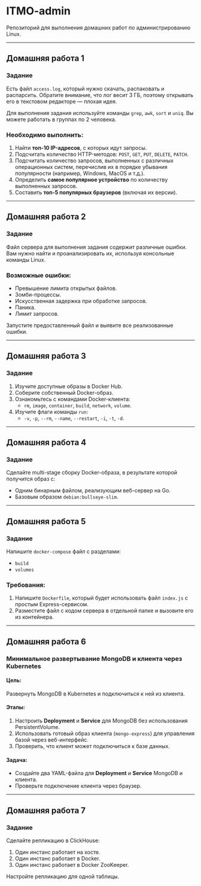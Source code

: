 # ITMO-admin

Репозиторий для выполнения домашних работ по администрированию Linux.

---

## Домашняя работа 1

### Задание

Есть файл `access.log`, который нужно скачать, распаковать и распарсить. 
Обратите внимание, что лог весит 3 ГБ, поэтому открывать его в текстовом редакторе — плохая идея.

Для выполнения задания используйте команды `grep`, `awk`, `sort` и `uniq`. Вы можете работать в группах по 2 человека.

### Необходимо выполнить:

1. Найти **топ-10 IP-адресов**, с которых идут запросы.
2. Подсчитать количество HTTP-методов: `POST`, `GET`, `PUT`, `DELETE`, `PATCH`.
3. Подсчитать количество запросов, выполненных с различных операционных систем, перечислив их в порядке убывания популярности (например, Windows, MacOS и т.д.).
4. Определить **самое популярное устройство** по количеству выполненных запросов.
5. Составить **топ-5 популярных браузеров** (включая их версии).

---

## Домашняя работа 2

### Задание

Файл сервера для выполнения задания содержит различные ошибки. Вам нужно найти и проанализировать их, используя консольные команды Linux.

### Возможные ошибки:
- Превышение лимита открытых файлов.
- Зомби-процессы.
- Искусственная задержка при обработке запросов.
- Паника.
- Лимит запросов.

Запустите предоставленный файл и выявите все реализованные ошибки.

---

## Домашняя работа 3

### Задание

1. Изучите доступные образы в Docker Hub.
2. Соберите собственный Docker-образ.
3. Ознакомьтесь с командами Docker-клиента:
   - `rm`, `image`, `container`, `build`, `network`, `volume`.
4. Изучите флаги команды `run`:
   - `-v`, `-p`, `--rm`, `--name`, `--restart`, `-i`, `-t`, `-d`.

---

## Домашняя работа 4

### Задание

Сделайте multi-stage сборку Docker-образа, в результате которой получится образ с:
- Одним бинарным файлом, реализующим веб-сервер на Go.
- Базовым образом `debian:bullseye-slim`.

---

## Домашняя работа 5

### Задание

Напишите `docker-compose` файл с разделами:

- `build`
- `volumes`

### Требования:

1. Напишите `Dockerfile`, который будет использовать файл `index.js` с простым Express-сервисом.
2. Разместите файл с кодом сервера в отдельной папке и вызовите его из контейнера.

---

## Домашняя работа 6

### Минимальное развертывание MongoDB и клиента через Kubernetes

#### Цель:
Развернуть MongoDB в Kubernetes и подключиться к ней из клиента.

#### Этапы:
1. Настроить **Deployment** и **Service** для MongoDB без использования PersistentVolume.
2. Использовать готовый образ клиента (`mongo-express`) для управления базой через веб-интерфейс.
3. Проверить, что клиент может подключиться к базе данных.

#### Задача:

- Создайте два YAML-файла для **Deployment** и **Service** MongoDB и клиента.
- Проверьте подключение клиента через браузер.

---

## Домашняя работа 7

### Задание

Сделайте репликацию в ClickHouse:

1. Один инстанс работает на хосте.
2. Один инстанс работает в Docker.
3. Один инстанс работает в Docker ZooKeeper.

Настройте репликацию для одной таблицы.
